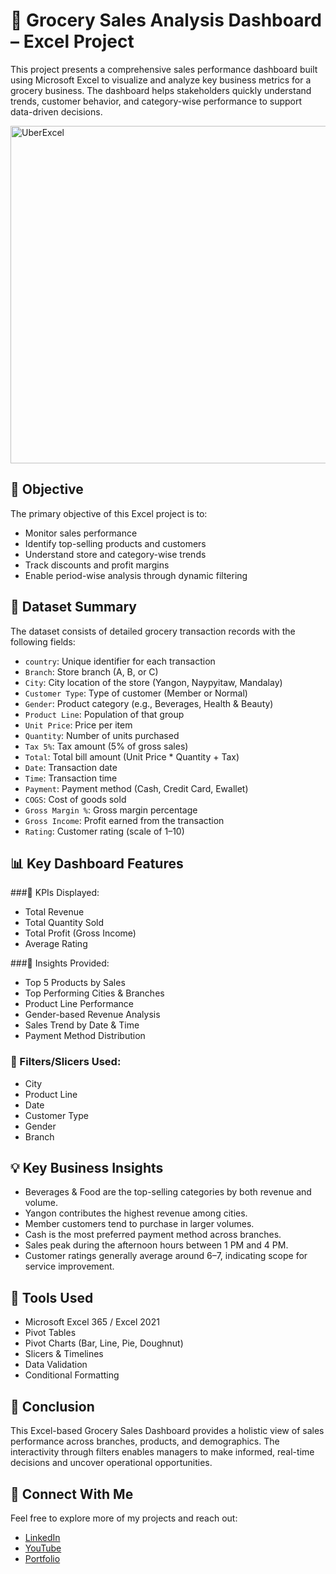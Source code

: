 # 🛒 Grocery Sales Analysis Dashboard – Excel Project

This project presents a comprehensive sales performance dashboard built using Microsoft Excel to visualize and analyze key business metrics for a grocery business. The dashboard helps stakeholders quickly understand trends, customer behavior, and category-wise performance to support data-driven decisions.

<img width="1003" height="540" alt="UberExcel" src="https://github.com/user-attachments/assets/42fae8db-7962-4fcf-bf3a-2eed07dda793" />

## 🧠 Objective

The primary objective of this Excel project is to:

- Monitor sales performance	
- Identify top-selling products and customers
- Understand store and category-wise trends
- Track discounts and profit margins
- Enable period-wise analysis through dynamic filtering



## 📁 Dataset Summary

The dataset consists of detailed grocery transaction records with the following fields:

- `country`: Unique identifier for each transaction
- `Branch`: Store branch (A, B, or C)
- `City`: City location of the store (Yangon, Naypyitaw, Mandalay)
- `Customer Type`: Type of customer (Member or Normal)
- `Gender`: Product category (e.g., Beverages, Health & Beauty)
- `Product Line`: Population of that group
- `Unit Price`:	Price per item
- `Quantity`:	Number of units purchased
- `Tax 5%`:	Tax amount (5% of gross sales)
- `Total`:	Total bill amount (Unit Price * Quantity + Tax)
- `Date`:	Transaction date
- `Time`:	Transaction time
- `Payment`:	Payment method (Cash, Credit Card, Ewallet)
- `COGS`:	Cost of goods sold
- `Gross Margin %`:	Gross margin percentage
- `Gross Income`:	Profit earned from the transaction
- `Rating`:	Customer rating (scale of 1–10)

## 📊 Key Dashboard Features

###🧮 KPIs Displayed:
- Total Revenue
- Total Quantity Sold
- Total Profit (Gross Income)
- Average Rating

###🧠 Insights Provided:
- Top 5 Products by Sales
- Top Performing Cities & Branches
- Product Line Performance
- Gender-based Revenue Analysis
- Sales Trend by Date & Time
- Payment Method Distribution

### 🧩 Filters/Slicers Used:

- City
- Product Line
- Date
- Customer Type
- Gender
- Branch

## 💡 Key Business Insights

- Beverages & Food are the top-selling categories by both revenue and volume.
- Yangon contributes the highest revenue among cities.
- Member customers tend to purchase in larger volumes.
- Cash is the most preferred payment method across branches.
- Sales peak during the afternoon hours between 1 PM and 4 PM.
- Customer ratings generally average around 6–7, indicating scope for service improvement.


## 📌 Tools Used

- Microsoft Excel 365 / Excel 2021
- Pivot Tables
- Pivot Charts (Bar, Line, Pie, Doughnut)
- Slicers & Timelines
- Data Validation
- Conditional Formatting



## 📝 Conclusion

This Excel-based Grocery Sales Dashboard provides a holistic view of sales performance across branches, products, and demographics. The interactivity through filters enables managers to make informed, real-time decisions and uncover operational opportunities.


## 🔗 Connect With Me  
Feel free to explore more of my projects and reach out:  
- [LinkedIn](https://www.linkedin.com/in/narendrasingh1402)
- [YouTube](https://www.youtube.com/@Analyst_Hive)  
- [Portfolio](https://narendra1402.github.io/)
